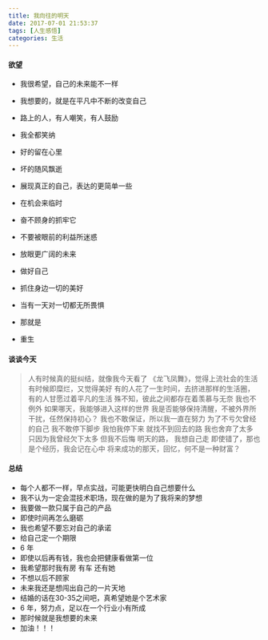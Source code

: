 ```yaml
---
title: 我向往的明天
date: 2017-07-01 21:53:37
tags: [人生感悟]
categories: 生活
---
```


#### 欲望
* 我很希望，自己的未来能不一样

* 我想要的，就是在平凡中不断的改变自己

* 路上的人，有人嘲笑，有人鼓励

* 我全都笑纳

* 好的留在心里

* 坏的随风飘逝

* 展现真正的自己，表达的更简单一些

* 在机会来临时

* 奋不顾身的抓牢它

* 不要被眼前的利益所迷惑

* 放眼更广阔的未来

* 做好自己

* 抓住身边一切的美好

* 当有一天对一切都无所畏惧

* 那就是

* 重生

#### 谈谈今天
> 人有时候真的挺纠结，就像我今天看了 《龙飞凤舞》，觉得上流社会的生活有时候即糜烂，又觉得美好
> 有的人花了一生时间，去挤进那样的生活圈，有的人甘愿过着平凡的生活
> 殊不知，彼此之间都存在着羡慕与无奈
> 我也不例外
> 如果哪天，我能够进入这样的世界
> 我是否能够保持清醒，不被外界所干扰，任然保持初心？
> 我也不敢保证，所以我一直在努力
> 为了不亏欠曾经的自己
> 我不敢停下脚步
> 我怕我停下来
> 就找不到回去的路
> 我也舍弃了太多
> 只因为我曾经欠下太多
> 但我不后悔
> 明天的路， 我想自己走
> 即使错了，那也是个经历，我会记在心中
> 将来成功的那天，回忆，何不是一种财富？

#### 总结

* 每个人都不一样，早点实战，可能更快明白自己想要什么
* 我不认为一定会混技术职场，现在做的是为了我将来的梦想
* 我要做一款只属于自己的产品
* 即使时间再怎么磨砺
* 我也希望不要忘对自己的承诺
* 给自己定一个期限 
* 6 年
* 即使以后再有钱，我也会把健康看做第一位
* 我希望那时我有房 有车 还有她
* 不想以后不顾家
* 未来我还是想闯出自己的一片天地
* 结婚的话在30-35之间吧，真希望她是个艺术家
* 6 年，努力点，足以在一个行业小有所成
* 那时候就是我想要的未来
* 加油！！！